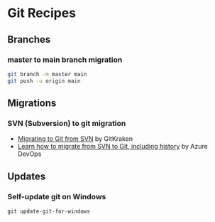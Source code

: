 # Git Recipes

## Branches

### master to main branch migration

```bash
git branch -m master main
git push -u origin main
```

## Migrations

### SVN (Subversion) to git migration

* [Migrating to Git from SVN](https://www.gitkraken.com/blog/migrating-git-svn) by GitKraken
* [Learn how to migrate from SVN to Git, including history](https://docs.microsoft.com/en-us/azure/devops/repos/git/perform-migration-from-svn-to-git) by Azure DevOps

## Updates

### Self-update git on Windows

```msdos
git update-git-for-windows
```
